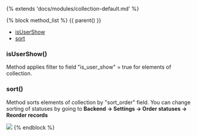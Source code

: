{% extends 'docs/modules/collection-default.md' %}

{% block method_list %}
{{ parent() }}

* [isUserShow](#isusershow)
* [sort](#sort)

### isUserShow()

Method applies filter to field "is_user_show" = true for elements of collection.

### sort()

Method sorts elements of collection by "sort_order" field.
You can change sorting of statuses by going to **Backend -> Settings -> Order statuses -> Reorder records**

![](./../../../assets/images/backend-status-2.png)
{% endblock %}